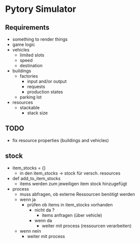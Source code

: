 # Pytory Simulator

## Requirements
- something to render things
- game logic
- vehicles
  - limited slots
  - speed
  - destination
- buildings
  - factories
    - input and/or output
    - requests
    - production states
  - parking lot
- resources
  - stackable
    - stack size

## TODO 
- fix resource properties (buildings and vehicles)

## stock
- item_stocks = {}
  - in den item_stocks -> stock für versch. resources
- def add_to_item_stocks
  - items werden zum jeweiligen item stock hinzugefügt
- process 
  - muss abfragen, ob externe Ressourcen benötigt werden
  - wenn ja
      - prüfen ob items in item_stocks vorhanden
          - nicht da ?
              - items anfragen (über vehicle)
          - wenn da
              - weiter mit process (ressourcen verarbeiten)
  - wenn nein
      - weiter mit process